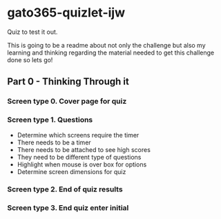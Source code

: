 # gato365-quizlet-ijw
Quiz to test it out.


This is going to be a readme about not only the challenge but also my learning and thinking regarding the material needed to get this challenge done so lets go!

## Part 0 - Thinking Through it
### Screen type  0. Cover page for quiz


### Screen type 1. Questions

- Determine which screens require the timer
- There needs to be a timer
- There needs to be attached to see high scores
- They need to be different type of questions
- Highlight when mouse is over box for options
- Determine screen dimensions for quiz

### Screen type 2. End of quiz results

### Screen type 3. End quiz enter initial 
